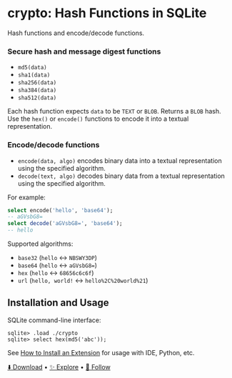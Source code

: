 # crypto: Hash Functions in SQLite

Hash functions and encode/decode functions.

### Secure hash and message digest functions

-   `md5(data)`
-   `sha1(data)`
-   `sha256(data)`
-   `sha384(data)`
-   `sha512(data)`

Each hash function expects `data` to be `TEXT` or `BLOB`. Returns a `BLOB` hash. Use the `hex()` or `encode()` functions to encode it into a textual representation.

### Encode/decode functions

-   `encode(data, algo)` encodes binary data into a textual representation using the specified algorithm.
-   `decode(text, algo)` decodes binary data from a textual representation using the specified algorithm.

For example:

```sql
select encode('hello', 'base64');
-- aGVsbG8=
select decode('aGVsbG8=', 'base64');
-- hello
```

Supported algorithms:

-   `base32` (`hello` ↔ `NBSWY3DP`)
-   `base64` (`hello` ↔ `aGVsbG8=`)
-   `hex` (`hello` ↔ `68656c6c6f`)
-   `url` (`hello, world!` ↔ `hello%2C%20world%21`)

## Installation and Usage

SQLite command-line interface:

```
sqlite> .load ./crypto
sqlite> select hex(md5('abc'));
```

See [How to Install an Extension](install.md) for usage with IDE, Python, etc.

[⬇️ Download](https://github.com/nalgeon/sqlean/releases/latest) •
[✨ Explore](https://github.com/nalgeon/sqlean) •
[🚀 Follow](https://twitter.com/ohmypy)
